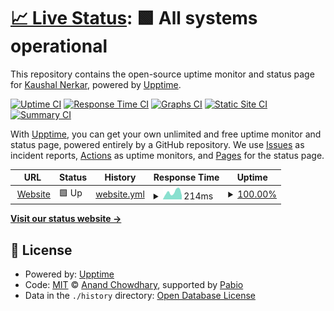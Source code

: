 # [📈 Live Status](https://kaushaln1.github.io/uptime_website): <!--live status--> **🟩 All systems operational**

This repository contains the open-source uptime monitor and status page for [Kaushal Nerkar](https://kaushaln1.github.io/uptime_website), powered by [Upptime](https://github.com/upptime/upptime).

[![Uptime CI](https://github.com/kaushaln1/uptime_website/workflows/Uptime%20CI/badge.svg)](https://github.com/kaushaln1/uptime_website/actions?query=workflow%3A%22Uptime+CI%22)
[![Response Time CI](https://github.com/kaushaln1/uptime_website/workflows/Response%20Time%20CI/badge.svg)](https://github.com/kaushaln1/uptime_website/actions?query=workflow%3A%22Response+Time+CI%22)
[![Graphs CI](https://github.com/kaushaln1/uptime_website/workflows/Graphs%20CI/badge.svg)](https://github.com/kaushaln1/uptime_website/actions?query=workflow%3A%22Graphs+CI%22)
[![Static Site CI](https://github.com/kaushaln1/uptime_website/workflows/Static%20Site%20CI/badge.svg)](https://github.com/kaushaln1/uptime_website/actions?query=workflow%3A%22Static+Site+CI%22)
[![Summary CI](https://github.com/kaushaln1/uptime_website/workflows/Summary%20CI/badge.svg)](https://github.com/kaushaln1/uptime_website/actions?query=workflow%3A%22Summary+CI%22)

With [Upptime](https://upptime.js.org), you can get your own unlimited and free uptime monitor and status page, powered entirely by a GitHub repository. We use [Issues](https://github.com/kaushaln1/uptime_website/issues) as incident reports, [Actions](https://github.com/kaushaln1/uptime_website/actions) as uptime monitors, and [Pages](https://kaushaln1.github.io/uptime_website) for the status page.

<!--start: status pages-->
<!-- This summary is generated by Upptime (https://github.com/upptime/upptime) -->
<!-- Do not edit this manually, your changes will be overwritten -->
<!-- prettier-ignore -->
| URL | Status | History | Response Time | Uptime |
| --- | ------ | ------- | ------------- | ------ |
| <img alt="" src="https://icons.duckduckgo.com/ip3/kaushalnerkar.tech.ico" height="13"> [Website](https://kaushalnerkar.tech) | 🟩 Up | [website.yml](https://github.com/kaushaln1/uptime_website/commits/HEAD/history/website.yml) | <details><summary><img alt="Response time graph" src="./graphs/website/response-time-week.png" height="20"> 214ms</summary><br><a href="https://uptime.kaushalnerkar.tech/history/website"><img alt="Response time 221" src="https://img.shields.io/endpoint?url=https%3A%2F%2Fraw.githubusercontent.com%2Fkaushaln1%2Fuptime_website%2FHEAD%2Fapi%2Fwebsite%2Fresponse-time.json"></a><br><a href="https://uptime.kaushalnerkar.tech/history/website"><img alt="24-hour response time 122" src="https://img.shields.io/endpoint?url=https%3A%2F%2Fraw.githubusercontent.com%2Fkaushaln1%2Fuptime_website%2FHEAD%2Fapi%2Fwebsite%2Fresponse-time-day.json"></a><br><a href="https://uptime.kaushalnerkar.tech/history/website"><img alt="7-day response time 214" src="https://img.shields.io/endpoint?url=https%3A%2F%2Fraw.githubusercontent.com%2Fkaushaln1%2Fuptime_website%2FHEAD%2Fapi%2Fwebsite%2Fresponse-time-week.json"></a><br><a href="https://uptime.kaushalnerkar.tech/history/website"><img alt="30-day response time 197" src="https://img.shields.io/endpoint?url=https%3A%2F%2Fraw.githubusercontent.com%2Fkaushaln1%2Fuptime_website%2FHEAD%2Fapi%2Fwebsite%2Fresponse-time-month.json"></a><br><a href="https://uptime.kaushalnerkar.tech/history/website"><img alt="1-year response time 221" src="https://img.shields.io/endpoint?url=https%3A%2F%2Fraw.githubusercontent.com%2Fkaushaln1%2Fuptime_website%2FHEAD%2Fapi%2Fwebsite%2Fresponse-time-year.json"></a></details> | <details><summary><a href="https://uptime.kaushalnerkar.tech/history/website">100.00%</a></summary><a href="https://uptime.kaushalnerkar.tech/history/website"><img alt="All-time uptime 99.90%" src="https://img.shields.io/endpoint?url=https%3A%2F%2Fraw.githubusercontent.com%2Fkaushaln1%2Fuptime_website%2FHEAD%2Fapi%2Fwebsite%2Fuptime.json"></a><br><a href="https://uptime.kaushalnerkar.tech/history/website"><img alt="24-hour uptime 100.00%" src="https://img.shields.io/endpoint?url=https%3A%2F%2Fraw.githubusercontent.com%2Fkaushaln1%2Fuptime_website%2FHEAD%2Fapi%2Fwebsite%2Fuptime-day.json"></a><br><a href="https://uptime.kaushalnerkar.tech/history/website"><img alt="7-day uptime 100.00%" src="https://img.shields.io/endpoint?url=https%3A%2F%2Fraw.githubusercontent.com%2Fkaushaln1%2Fuptime_website%2FHEAD%2Fapi%2Fwebsite%2Fuptime-week.json"></a><br><a href="https://uptime.kaushalnerkar.tech/history/website"><img alt="30-day uptime 99.96%" src="https://img.shields.io/endpoint?url=https%3A%2F%2Fraw.githubusercontent.com%2Fkaushaln1%2Fuptime_website%2FHEAD%2Fapi%2Fwebsite%2Fuptime-month.json"></a><br><a href="https://uptime.kaushalnerkar.tech/history/website"><img alt="1-year uptime 99.90%" src="https://img.shields.io/endpoint?url=https%3A%2F%2Fraw.githubusercontent.com%2Fkaushaln1%2Fuptime_website%2FHEAD%2Fapi%2Fwebsite%2Fuptime-year.json"></a></details>

<!--end: status pages-->

[**Visit our status website →**](https://kaushaln1.github.io/uptime_website)

## 📄 License

- Powered by: [Upptime](https://github.com/upptime/upptime)
- Code: [MIT](./LICENSE) © [Anand Chowdhary](https://anandchowdhary.com), supported by [Pabio](https://pabio.com)
- Data in the `./history` directory: [Open Database License](https://opendatacommons.org/licenses/odbl/1-0/)
